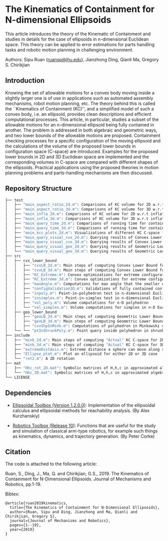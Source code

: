 # The Kinematics of Containment for N-dimensional Ellipsoids
This article introduces the theory of the Kinematic of Containment and studies in details for the case of ellipsoids in n-dimensional Euclidean space. This theory can be applied to error estimations for parts handling tasks and robotic motion planning in challenging environment.

Authors: Sipu Ruan (<ruansp@jhu.edu>), Jianzhong Ding, Qianli Ma, Gregory S. Chirikjian

## Introduction
Knowing the set of allowable motions for a convex body moving inside a slightly larger one is of use in applications such as automated assembly mechanisms, robot motion planning, etc. The theory behind this is called the ``Kinematics of Containment (KC)'', and a simplified model of such a convex body, i.e. an ellipsoid, provides clean descriptions and efficient computational processes. This article, in particular, studies a subset of the allowable motions for an n-dimensional ellipsoid being fully contained in another. The problem is addressed in both algebraic and geometric ways, and two lower bounds of the allowable motions are proposed. Containment checking processes for a specific configuration of the moving ellipsoid and the calculations of the volume of the proposed lower bounds in configuration space (C-space) are introduced. Examples for the proposed lower bounds in 2D and 3D Euclidean space are implemented and the corresponding volumes in C-space are compared with different shapes of the ellipsoids. Practical applications using the proposed theories in motion planning problems and parts-handling mechanisms are then discussed.

## Repository Structure
```bash
├── test
│   ├── "main_aspect_ratio_2d.m": Comparisons of KC volume for 2D w.r.t aspect ratio
│   ├── "main_aspect_ratio_3d.m": Comparisons of KC volume for 3D w.r.t aspect ratio
│   ├── "main_infla_2d.m": Comparisons of KC volume for 2D w.r.t inflation factor
│   ├── "main_infla_3d.m": Comparisons of KC volume for 3D w.r.t inflation factor
│   ├── "main_query_time_2d.m": Comparisons of running time for containment checking for 2D case
│   ├── "main_query_time_3d.m": Comparisons of running time for containment checking for 3D case
│   ├── "main_kcc_plots_2d.m": Visualizations of different KC C-space for 2D case
│   ├── "main_query_visual_cvx_2d.m": Querying results of Convex Lower Bound for 2D case
│   ├── "main_query_visual_cvx_3d.m": Querying results of Convex Lower Bound for 3D case
│   ├── "main_query_visual_geo_2d.m": Querying results of Geometric Lower Bound for 2D case
│   └── "main_query_visual_geo_3d.m": Querying results of Geometric Lower Bound for 3D case
├── src
│   ├── cvx_lower_bound
│   │   ├── "cvxLB_2d.m": Main steps of computing Convex Lower Bound for 2D case
│   │   ├── "cvxLB_3d.m": Main steps of computing Convex Lower Bound for 3D case
│   │   ├── "KC_Extreme.m": Convex optimizations for extreme configuration with max magnitude (2D)
│   │   ├── "KC_Extreme_3d.m": Convex optimizations for extreme configuration with max magnitude (3D)
│   │   ├── "maxAngle.m": Computations for max angle that the smaller ellipsoid can rotate
│   │   ├── "configValidation3D.m": Validations of fully contained configurations for 3D case
│   │   ├── "inpoly.m": Point-in-polyhedron test in n-dimensional Euclidean space
│   │   ├── "insimplex.m": Point-in-simplex test in n-dimensional Euclidean space
│   │   ├── "vol_poly.m": Volume computations for n-D polyhedron
│   │   └── "vol_simplex.m": Volume computations for simplex in n-D Euclidean space
│   ├── geo_lower_bound
│   │   ├── "geoLB_2d.m": Main steps of computing Geometric Lower Bound for 2D case
│   │   ├── "geoLB_3d.m": Main steps of computing Geometric Lower Bound for 3D case
│   │   ├── "cvxShpInMink.m": Computations of polyhedron in Minkowski difference boundary
│   └── └── "ptInShrunkPoly.m": Point query inside polyhedron in shrunk space
├── include
│   ├── "mink_2d.m": Main steps of computing "Actual" KC C-space for 2D case
│   ├── "mink_3d.m": Main steps of computing "Actual" KC C-space for 3D case
│   ├── "extremeDistAxis.m": Extreme distance a sphere can move along semi-axis inside an ellipsoid
│   ├── "Ellipse_plot.m": Plot an ellipsoid for either 2D or 3D case
│   └── "rot2.m": A 2D rotation
├── mat
│   ├── "Hhc_rot_2D.mat": Symbolic matrices of H,h,c in approximated algebraic containment condition
│   └── "Hhc_3D.mat": Symbolic matrices of H,h,c in approximated algebraic containment condition
└── LICENSE
```

## Dependencies
* [Ellipsoidal Toolbox (Version 1.2.0.0)](https://www.mathworks.com/matlabcentral/fileexchange/21936-ellipsoidal-toolbox-et): Implementation of the ellipsoidal calculus and ellipsoidal methods for reachability analysis. (By Alex Kurzhanskiy)

* [Robotics Toolbox (Release 10)](http://petercorke.com/wordpress/toolboxes/robotics-toolbox): Functions that are useful for the study and simulation of classical arm-type robotics, for example such things as kinematics, dynamics, and  trajectory generation. (By Peter Corke)

## Citation
The code is attached to the following article:

Ruan, S., Ding, J., Ma, Q. and Chirikjian, G.S., 2019. The Kinematics of Containment for N-Dimensional Ellipsoids. Journal of Mechanisms and Robotics, pp.1-19.


Bibtex:
```
@article{ruan2019kinematics,
  title={The Kinematics of Containment for N-Dimensional Ellipsoids},
  author={Ruan, Sipu and Ding, Jianzhong and Ma, Qianli and Chirikjian, Gregory S},
  journal={Journal of Mechanisms and Robotics},
  pages={1--19},
  year={2019}
}
```
